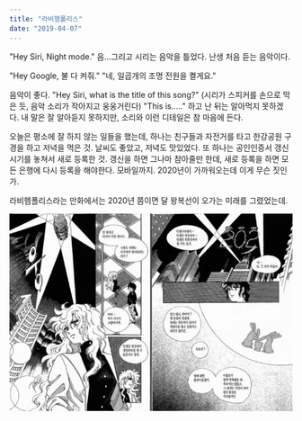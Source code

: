 ```yaml
---
title: "라비헴폴리스"
date: "2019-04-07"
---
```


"Hey Siri, Night mode."
음...그리고 시리는 음악을 틀었다. 난생 처음 듣는 음악이다.

"Hey Google, 불 다 켜줘."
"네, 일곱개의 조명 전원을 켤게요."

음악이 좋다. 
"Hey Siri, what is the title of this song?"
(시리가 스피커를 손으로 막은 듯, 음악 소리가 작아지고 웅웅거린다)
"This is....." 하고 난 뒤는 알아먹지 못하겠다.
내 말은 잘 알아듣지 못하지만, 소리와 이런 디테일은 참 마음에 든다.

오늘은 평소에 잘 하지 않는 일들을 했는데, 하나는 친구들과 자전거를 타고 한강공원 구경을 하고 저녁을 먹은 것. 날씨도 좋았고, 저녁도 맛있었다. 또 하나는 공인인증서 갱신 시기를 놓쳐서 새로 등록한 것. 갱신을 하면 그나마 참아줄만 한데, 새로 등록을 하면 모든 은행에 다시 등록을 해야한다. 모바일까지. 2020년이 가까워오는데 이게 무슨 짓인가.

라비헴폴리스라는 만화에서는 2020년 쯤이면 달 왕복선이 오가는 미래를 그렸었는데.

![](/photo/diary/2019-04-09-라비헴폴리스.jpg)